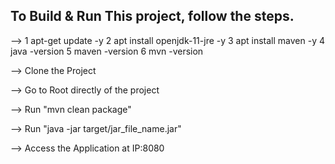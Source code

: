 ## To Build & Run This project, follow the steps.

--> 1 apt-get update -y
    2  apt install openjdk-11-jre -y
    3  apt install maven -y
    4  java -version
    5  maven -version
    6  mvn -version

--> Clone the Project

--> Go to Root directly of the project

--> Run "mvn clean package"

--> Run "java -jar target/jar_file_name.jar"

--> Access the Application at IP:8080

